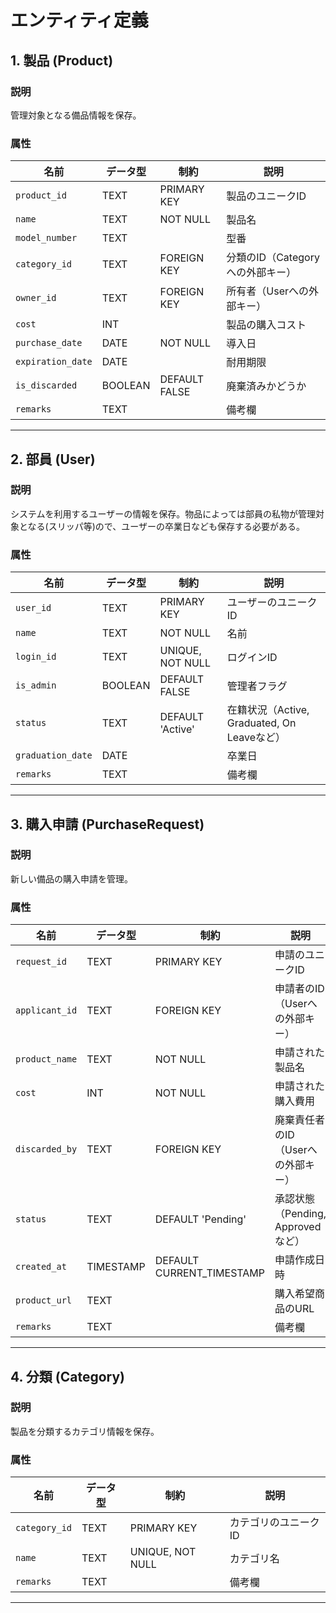 # エンティティ定義

## 1. 製品 (Product)
### 説明
管理対象となる備品情報を保存。

### 属性
| 名前              | データ型 | 制約          | 説明                             |
| ----------------- | -------- | ------------- | -------------------------------- |
| `product_id`      | TEXT     | PRIMARY KEY   | 製品のユニークID                 |
| `name`            | TEXT     | NOT NULL      | 製品名                           |
| `model_number`    | TEXT     |               | 型番                             |
| `category_id`     | TEXT     | FOREIGN KEY   | 分類のID（Categoryへの外部キー） |
| `owner_id`        | TEXT     | FOREIGN KEY   | 所有者（Userへの外部キー）       |
| `cost`            | INT      |               | 製品の購入コスト                 |
| `purchase_date`   | DATE     | NOT NULL      | 導入日                           |
| `expiration_date` | DATE     |               | 耐用期限                         |
| `is_discarded`    | BOOLEAN  | DEFAULT FALSE | 廃棄済みかどうか                 |
| `remarks`         | TEXT     |               | 備考欄                           |

---

## 2. 部員 (User)
### 説明
システムを利用するユーザーの情報を保存。物品によっては部員の私物が管理対象となる(スリッパ等)ので、ユーザーの卒業日なども保存する必要がある。

### 属性
| 名前              | データ型 | 制約             | 説明                                        |
| ----------------- | -------- | ---------------- | ------------------------------------------- |
| `user_id`         | TEXT     | PRIMARY KEY      | ユーザーのユニークID                        |
| `name`            | TEXT     | NOT NULL         | 名前                                        |
| `login_id`        | TEXT     | UNIQUE, NOT NULL | ログインID                                  |
| `is_admin`        | BOOLEAN  | DEFAULT FALSE    | 管理者フラグ                                |
| `status`          | TEXT     | DEFAULT 'Active' | 在籍状況（Active, Graduated, On Leaveなど） |
| `graduation_date` | DATE     |                  | 卒業日                                      |
| `remarks`         | TEXT     |                  | 備考欄                                      |


---

## 3. 購入申請 (PurchaseRequest)
### 説明
新しい備品の購入申請を管理。

### 属性
| 名前           | データ型  | 制約                      | 説明                               |
| -------------- | --------- | ------------------------- | ---------------------------------- |
| `request_id`   | TEXT      | PRIMARY KEY               | 申請のユニークID                   |
| `applicant_id` | TEXT      | FOREIGN KEY               | 申請者のID（Userへの外部キー）     |
| `product_name` | TEXT      | NOT NULL                  | 申請された製品名                   |
| `cost`         | INT       | NOT NULL                  | 申請された購入費用                 |
| `discarded_by` | TEXT      | FOREIGN KEY               | 廃棄責任者のID（Userへの外部キー） |
| `status`       | TEXT      | DEFAULT 'Pending'         | 承認状態（Pending, Approvedなど）  |
| `created_at`   | TIMESTAMP | DEFAULT CURRENT_TIMESTAMP | 申請作成日時                       |
| `product_url`  | TEXT      |                           | 購入希望商品のURL                  |
| `remarks`      | TEXT      |                           | 備考欄                             |

---

## 4. 分類 (Category)
### 説明
製品を分類するカテゴリ情報を保存。

### 属性
| 名前          | データ型 | 制約             | 説明                 |
| ------------- | -------- | ---------------- | -------------------- |
| `category_id` | TEXT     | PRIMARY KEY      | カテゴリのユニークID |
| `name`        | TEXT     | UNIQUE, NOT NULL | カテゴリ名           |
| `remarks`     | TEXT     |                  | 備考欄               |
---

